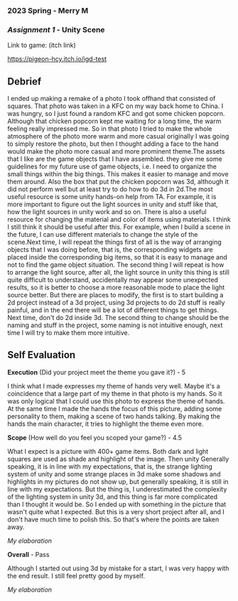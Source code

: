 ### **2023 Spring** - Merry M
### *Assignment 1* - Unity Scene
Link to game: (itch link)

https://pigeon-hcy.itch.io/igd-test

## **Debrief**
I ended up making a remake of a photo I took offhand that consisted of squares. That photo was taken in a KFC on my way back home to China. I was hungry, so I just found a random KFC and got some chicken popcorn. Although that chicken popcorn kept me waiting for a long time, the warm feeling really impressed me. So in that photo I tried to make the whole atmosphere of the photo more warm and more casual originally I was going to simply restore the photo, but then I thought adding a face to the hand would make the photo more casual and more prominent theme.The assets that I like are the game objects that I have assembled. they give me some guidelines for my future use of game objects, i.e. I need to organize the small things within the big things. This makes it easier to manage and move them around. Also the box that put the chicken popcorn was 3d, although it did not perform well but at least try to do how to do 3d in 2d.The most useful resource is some unity hands-on help from TA. For example, it is more important to figure out the light sources in unity and stuff like that, how the light sources in unity work and so on. There is also a useful resource for changing the material and color of items using materials. I think I still think it should be useful after this. For example, when I build a scene in the future, I can use different materials to change the style of the scene.Next time, I will repeat the things first of all is the way of arranging objects that I was doing before, that is, the corresponding widgets are placed inside the corresponding big items, so that it is easy to manage and not to find the game object situation. The second thing I will repeat is how to arrange the light source, after all, the light source in unity this thing is still quite difficult to understand, accidentally may appear some unexpected results, so it is better to choose a more reasonable mode to place the light source better.
But there are places to modify, the first is to start building a 2d project instead of a 3d project, using 3d projects to do 2d stuff is really painful, and in the end there will be a lot of different things to get things. Next time, don't do 2d inside 3d. The second thing to change should be the naming and stuff in the project, some naming is not intuitive enough, next time I will try to make them more intuitive.

## **Self Evaluation**

**Execution** (Did your project meet the theme you gave it?) - 5

I think what I made expresses my theme of hands very well. Maybe it's a coincidence that a large part of my theme in that photo is my hands. So it was only logical that I could use this photo to express the theme of hands. At the same time I made the hands the focus of this picture, adding some personality to them, making a scene of two hands talking. By making the hands the main character, it tries to highlight the theme even more.

**Scope** (How well do you feel you scoped your game?) - 4.5

What I expect is a picture with 400+ game items. Both dark and light squares are used as shade and highlight of the image. Then unity
Generally speaking, it is in line with my expectations, that is, the strange lighting system of unity and some strange places in 3d make some shadows and highlights in my pictures do not show up, but generally speaking, it is still in line with my expectations.
But the thing is, I underestimated the complexity of the lighting system in unity 3d, and this thing is far more complicated than I thought it would be. So I ended up with something in the picture that wasn't quite what I expected. But this is a very short project after all, and I don't have much time to polish this. So that's where the points are taken away.

*My elaboration*


**Overall** - Pass

Although I started out using 3d by mistake for a start, I was very happy with the end result. I still feel pretty good by myself.

*My elaboration*
